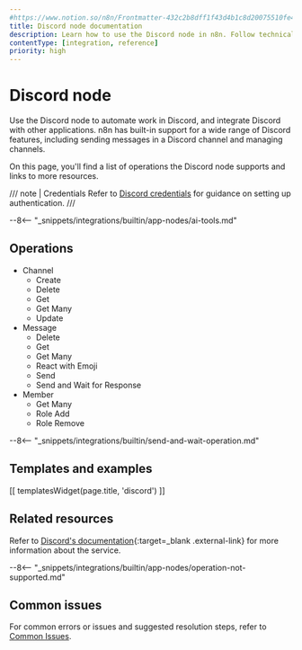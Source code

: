 ```yaml
---
#https://www.notion.so/n8n/Frontmatter-432c2b8dff1f43d4b1c8d20075510fe4
title: Discord node documentation
description: Learn how to use the Discord node in n8n. Follow technical documentation to integrate Discord node into your workflows.
contentType: [integration, reference]
priority: high
---
```


# Discord node

Use the Discord node to automate work in Discord, and integrate Discord with other applications. n8n has built-in support for a wide range of Discord features, including sending messages in a Discord channel and managing channels.

On this page, you'll find a list of operations the Discord node supports and links to more resources.

/// note | Credentials
Refer to [Discord credentials](/integrations/builtin/credentials/discord.md) for guidance on setting up authentication. 
///

--8<-- "_snippets/integrations/builtin/app-nodes/ai-tools.md"

## Operations
<!-- vale off -->
<!-- "Many" triggers warnings -->

- Channel
	- Create
	- Delete
	- Get
	- Get Many
	- Update
- Message
	- Delete
	- Get
	- Get Many
	- React with Emoji
	- Send
	* Send and Wait for Response
- Member
	- Get Many
	- Role Add
	- Role Remove

--8<-- "_snippets/integrations/builtin/send-and-wait-operation.md"

<!-- vale on -->

## Templates and examples

<!-- see https://www.notion.so/n8n/Pull-in-templates-for-the-integrations-pages-37c716837b804d30a33b47475f6e3780 -->
[[ templatesWidget(page.title, 'discord') ]]

## Related resources

Refer to [Discord's documentation](https://discord.com/developers/docs/intro){:target=_blank .external-link} for more information about the service.

--8<-- "_snippets/integrations/builtin/app-nodes/operation-not-supported.md"

## Common issues

For common errors or issues and suggested resolution steps, refer to [Common Issues](/integrations/builtin/app-nodes/n8n-nodes-base.discord/common-issues.md).
